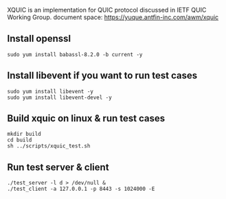 XQUIC is an implementation for QUIC protocol discussed in IETF QUIC Working Group. 
document space: https://yuque.antfin-inc.com/awm/xquic


## Install openssl
~~~
sudo yum install babassl-8.2.0 -b current -y 
~~~

## Install libevent if you want to run test cases
~~~
sudo yum install libevent -y
sudo yum install libevent-devel -y
~~~

## Build xquic on linux & run test cases
~~~
mkdir build
cd build
sh ../scripts/xquic_test.sh
~~~

## Run test server & client
~~~
./test_server -l d > /dev/null &
./test_client -a 127.0.0.1 -p 8443 -s 1024000 -E
~~~

